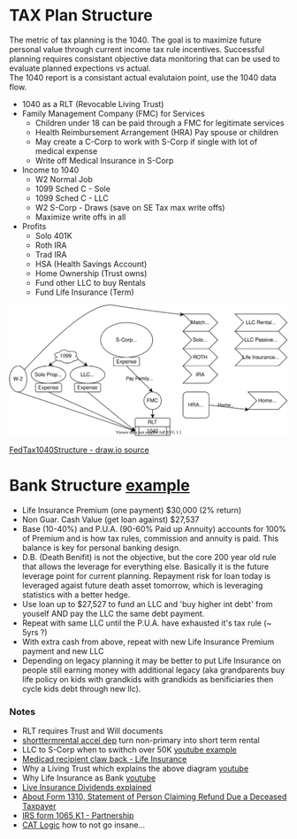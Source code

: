 # TAX Plan Structure

The metric of tax planning is the 1040.
The goal is to maximize future personal value through current income tax rule incentives. 
Successful planning requires consistant objective data monitoring that can be used to evaluate planned expections vs actual.  
The 1040 report is a consistant actual evalutaion point, use the 1040 data flow.

- 1040 as a RLT (Revocable Living Trust)
- Family Management Company (FMC) for Services
    - Children under 18 can be paid through a FMC for legitimate services
    - Health Reimbursement Arrangement (HRA) Pay spouse or children
    - May create a C-Corp to work with S-Corp if single with lot of medical expense
    - Write off Medical Insurance in S-Corp
- Income to 1040
    - W2 Normal Job
    - 1099 Sched C - Sole
    - 1099 Sched C - LLC
    - W2 S-Corp - Draws (save on SE Tax max write offs)
    - Maximize write offs in all
- Profits
    - Solo 401K
    - Roth IRA
    - Trad IRA
    - HSA (Health Savings Account)
    - Home Ownership (Trust owns)
    - Fund other LLC to buy Rentals
    - Fund Life Insurance (Term)


![FedTax1040Structure](FedTax1040Structure.svg)


[FedTax1040Structure - draw.io source](FedTax1040Structure.drawio)

# Bank Structure [example](https://youtu.be/j--cvfqcwxo?t=745)
- Life Insurance Premium (one payment) $30,000 (2% return)
- Non Guar. Cash Value (get loan against) $27,537
- Base (10-40%) and P.U.A. (90-60% Paid up Annuity) accounts for 100% of Premium and is how tax rules, commission and annuity is paid.  This balance is key for personal banking design.
- D.B. (Death Benifit) is not the objective, but the core 200 year old rule that allows the leverage for everything else.  Basically it is the future leverage point for current planning.  Repayment risk for loan today is leveraged agaist future death asset tomorrow, which is leveraging statistics with a better hedge.
- Use loan up to $27,527 to fund an LLC and 'buy higher int debt' from youself AND pay the LLC the same debt payment.
- Repeat with same LLC until the P.U.A. have exhausted it's tax rule (~ 5yrs ?)
- With extra cash from above, repeat with new Life Insurance Premium payment and new LLC
- Depending on legacy planning it may be better to put Life Insurance on people still earning money with additional legacy (aka grandparents buy life policy on kids with grandkids with grandkids as benificiaries then cycle kids debt through new llc). 

### Notes
- RLT requires Trust and Will documents
- [shorttermrental accel dep](./shorttermrental) turn non-primary into short term rental
- LLC to S-Corp when to swithch over 50K [youtube example](https://www.youtube.com/watch?v=LUpyc89bgBU)
- [Medicad recipient claw back - Life Insurance](https://wisconsinexaminer.com/2021/11/11/draft-bill-would-limit-what-state-can-claw-back-when-medicaid-recipients-die/)
- Why a Living Trust which explains the above diagram [youtube](https://www.youtube.com/watch?v=je9Z1BJSCAU)
- Why Life Insurance as Bank [youtube](https://www.youtube.com/watch?v=j--cvfqcwxo)
- [Live Insurance Dividends explained](https://www.forbes.com/advisor/life-insurance/life-insurance-dividends/)
- [About Form 1310, Statement of Person Claiming Refund Due a Deceased Taxpayer](https://www.irs.gov/forms-pubs/about-form-1310)
- [IRS form 1065 K1 - Partnership](https://www.irs.gov/pub/irs-pdf/i1065sk1.pdf)
- [CAT Logic](./cat-logic.md) how to not go insane...


